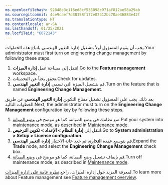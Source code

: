 ```yaml
---
ms.openlocfilehash: 92848e3c116ed8cf536098c971af812ae58a29ab
ms.sourcegitcommit: 4ce9caef7d38158f172e82412bc70ae36883e42f
ms.translationtype: HT
ms.contentlocale: ar-SA
ms.lasthandoff: 01/25/2021
ms.locfileid: "6072143"
---
```

<span data-ttu-id="360a2-101">يجب أن يقوم المسؤول أولاً بتشغيل إدارة التغيير الهندسي باتباع هذه الخطوات.</span><span class="sxs-lookup"><span data-stu-id="360a2-101">Your administrator must first turn on engineering change management by following these steps.</span></span>

1. <span data-ttu-id="360a2-102">انتقل إلى مساحة عمل **إدارة الميزات**.</span><span class="sxs-lookup"><span data-stu-id="360a2-102">Go to the **Feature management** workspace.</span></span> 
1. <span data-ttu-id="360a2-103">تحقق بحثاً عن التحديثات.</span><span class="sxs-lookup"><span data-stu-id="360a2-103">Check for updates.</span></span>
1. <span data-ttu-id="360a2-104">قم بتشغيل الميزة التي تسمى **إدارة التغيير الهندسي**.</span><span class="sxs-lookup"><span data-stu-id="360a2-104">Turn on the feature that is named **Engineering Change Management**.</span></span>

<span data-ttu-id="360a2-105">بعد ذلك، يجب على المسؤول تشغيل مفتاح التكوين **إدارة التغيير الهندسي** عن طريق الخطوات التالية.</span><span class="sxs-lookup"><span data-stu-id="360a2-105">Next, the administrator must turn on the **Engineering Change Management** configuration key by following these steps.</span></span>

1. <span data-ttu-id="360a2-106">ضع نظامك في وضع الصيانة، كما هو موضح في [وضع الصيانة](https://docs.microsoft.com/dynamics365/fin-ops-core/dev-itpro/sysadmin/maintenance-mode/?azure-portal=true).</span><span class="sxs-lookup"><span data-stu-id="360a2-106">Put your system into maintenance mode, as described in  [Maintenance mode](https://docs.microsoft.com/dynamics365/fin-ops-core/dev-itpro/sysadmin/maintenance-mode/?azure-portal=true).</span></span> 
1. <span data-ttu-id="360a2-107">انتقل إلى **إدارة النظام > الإعداد > تكوين الترخيص**.</span><span class="sxs-lookup"><span data-stu-id="360a2-107">Go to **System administration > Setup > License configuration**.</span></span>
1. <span data-ttu-id="360a2-108">قم بتوسيع عقدة **التجارة**، ثم حدد خانة الاختيار **إدارة التغيير الهندسي**.</span><span class="sxs-lookup"><span data-stu-id="360a2-108">Expand the **Trade** node, and select the **Engineering Change Management** check box.</span></span>
1. <span data-ttu-id="360a2-109">قم بإيقاف تشغيل وضع الصيانة، كما هو موضح في [وضع الصيانة](https://docs.microsoft.com/dynamics365/fin-ops-core/dev-itpro/sysadmin/maintenance-mode/?azure-portal=true).</span><span class="sxs-lookup"><span data-stu-id="360a2-109">Turn off maintenance mode, as described in [Maintenance mode](https://docs.microsoft.com/dynamics365/fin-ops-core/dev-itpro/sysadmin/maintenance-mode/?azure-portal=true).</span></span>

<span data-ttu-id="360a2-110">لمعرفة المزيد حول إدارة الميزات، راجع [نظرة عامة على إدارة الميزات](https://docs.microsoft.com/dynamics365/fin-ops-core/fin-ops/get-started/feature-management/feature-management-overview/?azure-portal=true).</span><span class="sxs-lookup"><span data-stu-id="360a2-110">To learn more about Feature management see [Feature management overview](https://docs.microsoft.com/dynamics365/fin-ops-core/fin-ops/get-started/feature-management/feature-management-overview/?azure-portal=true).</span></span> 
